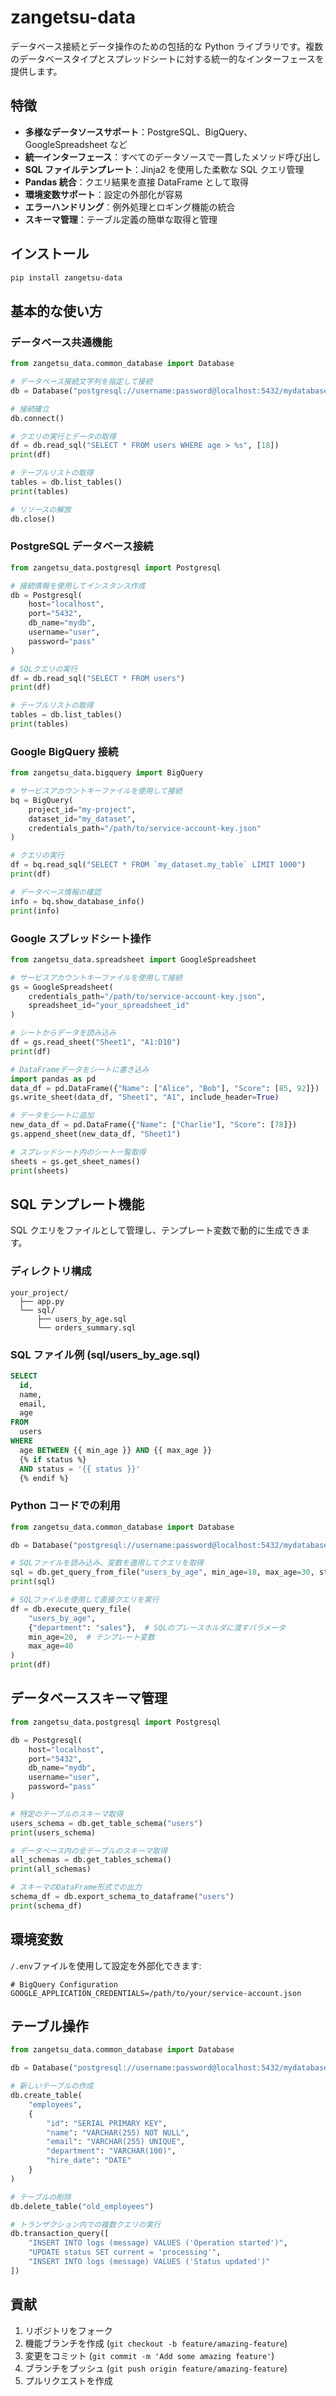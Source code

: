 # zangetsu-data

データベース接続とデータ操作のための包括的な Python ライブラリです。複数のデータベースタイプとスプレッドシートに対する統一的なインターフェースを提供します。

## 特徴

- **多様なデータソースサポート**：PostgreSQL、BigQuery、GoogleSpreadsheet など
- **統一インターフェース**：すべてのデータソースで一貫したメソッド呼び出し
- **SQL ファイルテンプレート**：Jinja2 を使用した柔軟な SQL クエリ管理
- **Pandas 統合**：クエリ結果を直接 DataFrame として取得
- **環境変数サポート**：設定の外部化が容易
- **エラーハンドリング**：例外処理とロギング機能の統合
- **スキーマ管理**：テーブル定義の簡単な取得と管理

## インストール

```bash
pip install zangetsu-data
```

## 基本的な使い方

### データベース共通機能

```python
from zangetsu_data.common_database import Database

# データベース接続文字列を指定して接続
db = Database("postgresql://username:password@localhost:5432/mydatabase")

# 接続確立
db.connect()

# クエリの実行とデータの取得
df = db.read_sql("SELECT * FROM users WHERE age > %s", [18])
print(df)

# テーブルリストの取得
tables = db.list_tables()
print(tables)

# リソースの解放
db.close()
```

### PostgreSQL データベース接続

```python
from zangetsu_data.postgresql import Postgresql

# 接続情報を使用してインスタンス作成
db = Postgresql(
    host="localhost",
    port="5432",
    db_name="mydb",
    username="user",
    password="pass"
)

# SQLクエリの実行
df = db.read_sql("SELECT * FROM users")
print(df)

# テーブルリストの取得
tables = db.list_tables()
print(tables)
```

### Google BigQuery 接続

```python
from zangetsu_data.bigquery import BigQuery

# サービスアカウントキーファイルを使用して接続
bq = BigQuery(
    project_id="my-project",
    dataset_id="my_dataset",
    credentials_path="/path/to/service-account-key.json"
)

# クエリの実行
df = bq.read_sql("SELECT * FROM `my_dataset.my_table` LIMIT 1000")
print(df)

# データベース情報の確認
info = bq.show_database_info()
print(info)
```

### Google スプレッドシート操作

```python
from zangetsu_data.spreadsheet import GoogleSpreadsheet

# サービスアカウントキーファイルを使用して接続
gs = GoogleSpreadsheet(
    credentials_path="/path/to/service-account-key.json",
    spreadsheet_id="your_spreadsheet_id"
)

# シートからデータを読み込み
df = gs.read_sheet("Sheet1", "A1:D10")
print(df)

# DataFrameデータをシートに書き込み
import pandas as pd
data_df = pd.DataFrame({"Name": ["Alice", "Bob"], "Score": [85, 92]})
gs.write_sheet(data_df, "Sheet1", "A1", include_header=True)

# データをシートに追加
new_data_df = pd.DataFrame({"Name": ["Charlie"], "Score": [78]})
gs.append_sheet(new_data_df, "Sheet1")

# スプレッドシート内のシート一覧取得
sheets = gs.get_sheet_names()
print(sheets)
```

## SQL テンプレート機能

SQL クエリをファイルとして管理し、テンプレート変数で動的に生成できます。

### ディレクトリ構成

```
your_project/
  ├── app.py
  └── sql/
      ├── users_by_age.sql
      └── orders_summary.sql
```

### SQL ファイル例 (sql/users_by_age.sql)

```sql
SELECT
  id,
  name,
  email,
  age
FROM
  users
WHERE
  age BETWEEN {{ min_age }} AND {{ max_age }}
  {% if status %}
  AND status = '{{ status }}'
  {% endif %}
```

### Python コードでの利用

```python
from zangetsu_data.common_database import Database

db = Database("postgresql://username:password@localhost:5432/mydatabase", sql_dir="sql")

# SQLファイルを読み込み、変数を適用してクエリを取得
sql = db.get_query_from_file("users_by_age", min_age=18, max_age=30, status="active")
print(sql)

# SQLファイルを使用して直接クエリを実行
df = db.execute_query_file(
    "users_by_age",
    {"department": "sales"},  # SQLのプレースホルダに渡すパラメータ
    min_age=20,  # テンプレート変数
    max_age=40
)
print(df)
```

## データベーススキーマ管理

```python
from zangetsu_data.postgresql import Postgresql

db = Postgresql(
    host="localhost",
    port="5432",
    db_name="mydb",
    username="user",
    password="pass"
)

# 特定のテーブルのスキーマ取得
users_schema = db.get_table_schema("users")
print(users_schema)

# データベース内の全テーブルのスキーマ取得
all_schemas = db.get_tables_schema()
print(all_schemas)

# スキーマのDataFrame形式での出力
schema_df = db.export_schema_to_dataframe("users")
print(schema_df)
```

## 環境変数

`/.env`ファイルを使用して設定を外部化できます:

```
# BigQuery Configuration
GOOGLE_APPLICATION_CREDENTIALS=/path/to/your/service-account.json
```

## テーブル操作

```python
from zangetsu_data.common_database import Database

db = Database("postgresql://username:password@localhost:5432/mydatabase")

# 新しいテーブルの作成
db.create_table(
    "employees",
    {
        "id": "SERIAL PRIMARY KEY",
        "name": "VARCHAR(255) NOT NULL",
        "email": "VARCHAR(255) UNIQUE",
        "department": "VARCHAR(100)",
        "hire_date": "DATE"
    }
)

# テーブルの削除
db.delete_table("old_employees")

# トランザクション内での複数クエリの実行
db.transaction_query([
    "INSERT INTO logs (message) VALUES ('Operation started')",
    "UPDATE status SET current = 'processing'",
    "INSERT INTO logs (message) VALUES ('Status updated')"
])
```

## 貢献

1. リポジトリをフォーク
2. 機能ブランチを作成 (`git checkout -b feature/amazing-feature`)
3. 変更をコミット (`git commit -m 'Add some amazing feature'`)
4. ブランチをプッシュ (`git push origin feature/amazing-feature`)
5. プルリクエストを作成
